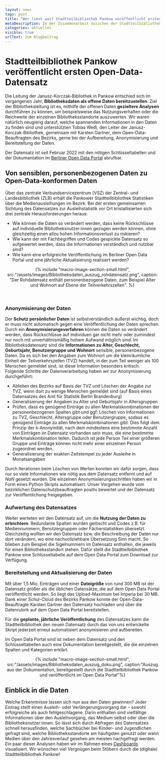 ```yaml
---
layout: news
tags: post
title: "Wer liest was? Stadtteilbibliothek Pankow veröffentlicht ersten offenen Datensatz zu Bibliotheksdaten in Berlin"
metaDescription: In der Zusammenarbeit zwischen der Stadtteilbibliothek Pankow und ODIS konnte ein interessanter Datensatz auf dem Open Data Portal veröffentlicht werden, der Informationen zu allen über 1,5 Millionen getätigten Ausleihen und Verlängerungen in Pankower Bibliotheken im Jahr 2022 beinhaltet. Wir verraten, welche Herausforderungen wir vor der Veröffentlichung meisterten und geben einen kurzen Einblick in den Datenschatz.
categories: aktuelles
visible: true
urlText: Zum Blogbeitrag
---
```

# Stadtteilbibliothek Pankow veröffentlicht ersten Open-Data-Datensatz 
Die Leitung der Janusz-Korczak-Bibliothek in Pankow entschied sich im vergangenen Jahr, **Bibliotheksdaten als offene Daten bereitzustellen**. Ziel der Bibliotheksleitung ist es, mithilfe der offenen Daten **gezieltere Analysen** durchführen zu können, um beispielsweise das Nutzungsverhalten oder die Reichweite der einzelnen Bibliotheksstandorte auszuwerten. Wir waren natürlich neugierig darauf, welche spannenden Informationen in den Daten zu finden sind und unterstützten Tobias Weiß, den Leiter der Janusz-Korczak-Bibliothek, gemeinsam mit Karsten Gartner, dem Open-Data-Beauftragten des Bezirks, gerne bei der Aufbereitung, Anonymisierung und Bereitstellung der Daten.

Der Datensatz ist seit Februar 2022 mit den nötigen Schlüsseltabellen und der Dokumentation im [Berliner Open Data Portal](https://daten.berlin.de/datensaetze/ausleihen-öffentlichen-bibliotheken-pankow-2022) abrufbar.

## Von sensiblen, personenbezogenen Daten zu Open-Data-konformen Daten
Über das zentrale Verbundservicezentrum (VSZ) der Zentral- und Landesbibliothek (ZLB) erhält die Pankower Stadtteilbibliothek Statistiken über die Medienausleihungen im Bezirk. Bei der ersten gemeinsamen Sichtung des Datensatzes zur Ausleihstatistik vor Ort kristallisierten sich drei zentrale Herausforderungen heraus:
- Wie können die Daten so verändert werden, dass keine Rückschlüsse auf individuelle Bibliotheksnutzer:innen gezogen werden können, ohne gleichzeitig einen allzu hohen Informationsverlust zu riskieren?
- Wie kann der mit Fachbegriffen und Codes gespickte Datensatz so aufgewertet werden, dass die Informationen verständlich und nutzbar sind?
- Wie kann eine erfolgreiche Veröffentlichung im Berliner Open Data Portal und eine jährliche Aktualisierung realisiert werden?

<center>
{% include "macro-image-section-small.html", src:"/assets/images/Bibliotheksdaten_auszug_rohdatensatz.png", caption: "Der Rohdatensatz enthält personenbezogene Daten, zum Beispiel Alter und Wohnort auf Ebene der Teilverkehrszellen". %}
</center>
<br>
<br>

### Anonymisierung der Daten

Der **Schutz persönlicher Daten** ist selbstverständlich äußerst wichtig, doch er muss nicht automatisch gegen eine Veröffentlichung der Daten sprechen. Durch ein **Anonymisierungsverfahren** können die Daten so verändert werden, dass Rückschlüsse auf Individuen gar nicht mehr oder zumindest nur noch mit unverhältnismäßig hohem Aufwand möglich sind.
Im Bibliotheksdatensatz sind die **Informationen zu Alter, Geschlecht, Geburtsjahr, Benutzergruppe und Wohnort** sensible, personenbezogene Daten. Da es sich bei den Angaben zum Wohnort um die kleinräumliche Einheit der Teilverkehrszellen (TVZ) handelt, in der zum Teil weniger als 100 Menschen gemeldet sind, ist diese Information besonders kritisch.
Folgende Schritte der Datenverarbeitung haben wir zur Anonymisierung durchgeführt:
- Ableiten des Bezirks auf Basis der TVZ und Löschen der Angabe zur TVZ, wenn dort zu wenige Menschen gemeldet sind (auf Basis eines Datensatzes des Amt für Statistik Berlin Brandenburg) 
- Generalisierung der Angaben zu Alter und Geburtsjahr in Altersgruppen
- Prüfen, dass es genügend Einträge zu allen Merkmalskombinationen der personenbezogenen Spalten gibt und ggf. Löschen von Informationen zu TVZ, Geschlecht, Altersgruppe oder Benutzergruppe, sodass es genügend Einträge zu allen Merkmalskombinationen gibt. Dies folgt dem Prinzip der k-Anonymität, nach dem mindestens eine bestimmte Anzahl von Einträgen im Datensatz vorhanden sein muss, die eine bestimmte Merkmalskombination teilen. Dadurch ist jede Person Teil einer größeren Gruppe und Einträge können nicht mehr einer einzelnen Person zugeordnet werden.
- Generalisierung der exakten Zeitstempel zu jeder Ausleihe in Monatsangaben

Durch Iterationen beim Löschen von Werten konnten wir dafür sorgen, dass nur so viele Informationen wie nötig aus dem Datensatz entfernt und auf *NaN* gesetzt wurden. Die einzelnen Anonymisierungsschritten haben wir in Form eines Python Skripts automatisert. Unser Vorgehen wurde vom bezirklichen Datenschutzbeauftragten positiv bewertet und der Datensatz zur Veröffentlichung freigegeben.

### Aufwertung des Datensatzes

Weiter werteten wir den Datensatz auf, um die **Nutzung der Daten zu erleichtern**. Redundante Spalten wurden gelöscht und Codes z.B. für Mediennummern, Benutzergruppen oder Fächerstatistiken übersetzt. Gleichzeitig wollten wir den Datensatz bzw. die Beschreibung der Daten nur dort verändern, wo eine nachvollziehbare Übersetzung Sinn macht. So blieben zum Beispiel die Sigelnummern im Datensatz enthalten, die jeweils für einen Bibliotheksstandort stehen. Dafür stellt die Stadtteilbibliothek Pankow eine Schlüsseltabelle auf dem Open Data Portal zum Download zur Verfügung.

### Bereitstellung und Aktualisierung der Daten

Mit über 1,5 Mio. Einträgen und einer **Dateigröße** von rund 300 MB ist der Datensatz größer als die üblichen Datensätze, die auf dem Open Data Portal veröffentlicht werden. So liegt das Upload-Maximum bei Imperia bei 30 MB. Dank einer Schul-Cloud des Bezirks Pankow konnte der Open-Data-Beauftragte Karsten Gartner den Datensatz hochladen und über die Datenrubrik auf dem Open Data Portal bereitstellen.

Für die **geplante, jährliche Veröffentlichung** des Datensatzes kann die Stadtteilbibliothek den neuen Datensatz durch das von uns entwickelte Skript jederzeit erneut automatisiert anonymisieren und aufbereiten.

Im Open Data Portal sind ist neben dem Datensatz und den Schlüsseltabellen auch eine Dokumentation bereitgestellt, die die einzelnen Spalten und Kategorien erklärt.

<center>
{% include "macro-image-section-small.html", src:"/assets/images/Bibliotheksdaten_auszug_doku.png", caption:"Auszug aus der Dokumentation, bereitgestellt durch die Stadtteilbibliothek Pankow und veröffentlicht im Open Data Portal"%}
</center>

## Einblick in die Daten
Welche Erkenntnisse lassen sich nun aus den Daten gewinnen? Jeder Eintrag stellt einen Ausleih- oder Verlängerungsvorgang dar – sowohl erfolgreiche als auch fehlgeschlagene. Darin enthalten sind vielfältige Informationen über den Ausleihvorgang, das Medium selbst oder über die Bibliotheksnutzer:innen. So lässt sich durch Abfragen des Datensatzes schnell herausfinden, welche Sachbücher bei Kinder- und Jugendlichen gefragt sind, welche Bibliotheksstandorte am häufigsten genutzt oder wann Medien über den Jahresverlauf gesehen am meisten nachgefragt werden. Ein paar dieser Analysen haben wir im Rahmen eines [Dashboards](../../projekte/bibliotheksdaten) visualisiert. Wir wünschen viel Vergnügen beim Stöbern durch die (digitale) Stadtteilbibliothek Pankow!



